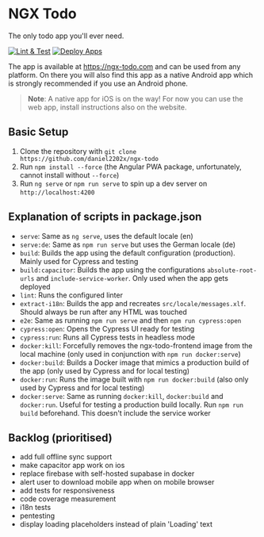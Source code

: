# NGX Todo

The only todo app you'll ever need.

[![Lint & Test](https://github.com/daniel2202x/ngx-todo/actions/workflows/build-checks.yml/badge.svg)](https://github.com/daniel2202x/ngx-todo/actions/workflows/build-checks.yml)
[![Deploy Apps](https://github.com/daniel2202x/ngx-todo/actions/workflows/deploy-release.yml/badge.svg)](https://github.com/daniel2202x/ngx-todo/actions/workflows/deploy-release.yml)

The app is available at https://ngx-todo.com and can be used from any platform. On there you will also find this app as a native Android app which is strongly recommended if you use an Android phone.
> **Note**: A native app for iOS is on the way! For now you can use the web app, install instructions also on the website.

## Basic Setup
1. Clone the repository with `git clone https://github.com/daniel2202x/ngx-todo`
2. Run `npm install --force` (the Angular PWA package, unfortunately, cannot install without `--force`)
3. Run `ng serve` or `npm run serve` to spin up a dev server on `http://localhost:4200`

## Explanation of scripts in package.json
- `serve`: Same as `ng serve`, uses the default locale (en)
- `serve:de`: Same as `npm run serve` but uses the German locale (de)
- `build`: Builds the app using the default configuration (production). Mainly used for Cypress and testing
- `build:capacitor`: Builds the app using the configurations `absolute-root-urls` and `include-service-worker`. Only used when the app gets deployed
- `lint`: Runs the configured linter
- `extract-i18n`: Builds the app and recreates `src/locale/messages.xlf`. Should always be run after any HTML was touched
- `e2e`: Same as running `npm run serve` and then `npm run cypress:open`
- `cypress:open`: Opens the Cypress UI ready for testing
- `cypress:run`: Runs all Cypress tests in headless mode
- `docker:kill`: Forcefully removes the ngx-todo-frontend image from the local machine (only used in conjunction with `npm run docker:serve`)
- `docker:build`: Builds a Docker image that mimics a production build of the app (only used by Cypress and for local testing)
- `docker:run`: Runs the image built with `npm run docker:build` (also only used by Cypress and for local testing)
- `docker:serve`: Same as running `docker:kill`, `docker:build` and `docker:run`. Useful for testing a production build locally. Run `npm run build` beforehand. This doesn't include the service worker

## Backlog (prioritised)
- add full offline sync support
- make capacitor app work on ios
- replace firebase with self-hosted supabase in docker
- alert user to download mobile app when on mobile browser
- add tests for responsiveness
- code coverage measurement
- i18n tests
- pentesting
- display loading placeholders instead of plain 'Loading' text